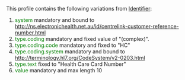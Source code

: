 This profile contains the following variations from [Identifier](http://hl7.org/fhir/R4/Identifier):

1. <span style='color:green'> system </span> mandatory and bound to http://ns.electronichealth.net.au/id/centrelink-customer-reference-number.html
1. <span style='color:green'> type.coding </span> mandatory and fixed value of "(complex)".
1. <span style='color:green'> type.coding.code </span> mandatory and fixed to "HC"
1. <span style='color:green'> type.coding.system </span> mandatory and bound to http://terminology.hl7.org/CodeSystem/v2-0203.html
1. <span style='color:green'> type.text </span> fixed to "Health Care Card Number"
1. <span style='color:green'> value </span> mandatory and max length 10

